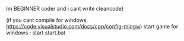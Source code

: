 Im BEGINNER coder and i cant write cleancode)



(if you cant compile for windows, https://code.visualstudio.com/docs/cpp/config-mingw)
start game for windows : start start.bat
